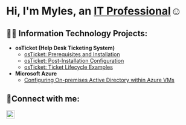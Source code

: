 <h1>Hi, I'm Myles, an <a href="https://linkedin.com/in/Josh">IT Professional</a>☺</h1>

<h2>👨‍💻 Information Technology Projects:</h2>

- <b>osTicket (Help Desk Ticketing System)</b>
  - [osTicket: Prerequisites and Installation](https://github.com/mylesgonzalez/osticket-prereqs)
  - [osTicket: Post-Installation Configuration](https://github.com/mylesgonzalez/post-install-config)
  - [osTicket: Ticket Lifecycle Examples](https://github.com/mylesgonzalez/ticket-lifecycle)
- <b>Microsoft Azure</b>
  - [Configuring On-premises Active Directory within Azure VMs](https://github.com/mylesgonzalez/configure-ad)


<h2>🤳Connect with me:</h2>


[<img align="left" alt="Myles | LinkedIn" width="22px" src="https://cdn.jsdelivr.net/npm/simple-icons@v3/icons/linkedin.svg" />][linkedin]




[linkedin]: https://www.linkedin.com/in/myles-gonzalez-42b805345/
